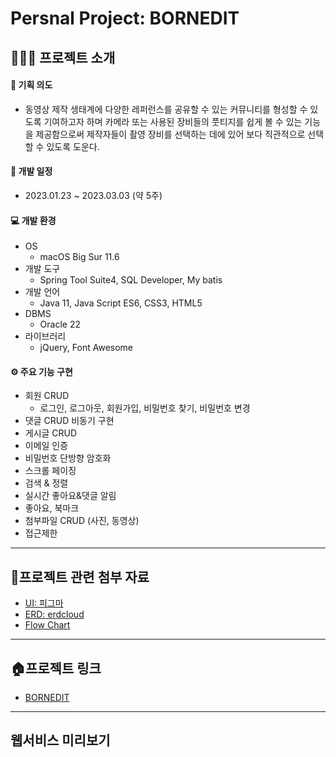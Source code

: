 # Persnal Project: BORNEDIT

## 💁🏼‍♂️ 프로젝트 소개

#### 🔎 기획 의도
* 동영상 제작 생태계에 다양한 레퍼런스를 공유할 수 있는 커뮤니티를 형성할 수 있도록 기여하고자 하며 카메라 또는 사용된 장비들의 풋티지를 쉽게 볼 수 있는 기능을 제공함으로써 제작자들이 촬영 장비를 선택하는 데에 있어 보다 직관적으로 선택할 수 있도록 도운다.

#### 📆 개발 일정
* 2023.01.23 ~ 2023.03.03 (약 5주)

#### 💻 개발 환경
* OS
  * macOS Big Sur 11.6
* 개발 도구
  * Spring Tool Suite4, SQL Developer, My batis
* 개발 언어
  * Java 11, Java Script ES6, CSS3, HTML5
* DBMS
  * Oracle 22
* 라이브러리
  * jQuery, Font Awesome
  
#### ⚙️ 주요 기능 구현
  * 회원 CRUD
      * 로그인, 로그아웃, 회원가입, 비밀번호 찾기, 비밀번호 변경
  * 댓글 CRUD 비동기 구현
  * 게시글 CRUD
  * 이메일 인증
  * 비밀번호 단방향 암호화
  * 스크롤 페이징
  * 검색 & 정렬
  * 실시간 좋아요&댓글 알림
  * 좋아요, 북마크
  * 첨부파일 CRUD (사진, 동영상)
  * 접근제한
---

## 🔗프로젝트 관련 첨부 자료
* [UI: 피그마](https://www.figma.com/file/YTE88QFmDSbEfTyKB0BuWt/Untitled?node-id=0%3A1&t=AjYKJreJWriJaxlR-0)
* [ERD: erdcloud](https://www.erdcloud.com/d/awhzG3YkGHML3Xmnt)
* [Flow Chart]()
---
## 🏠프로젝트 링크
* [BORNEDIT]()
---
## 웹서비스 미리보기
